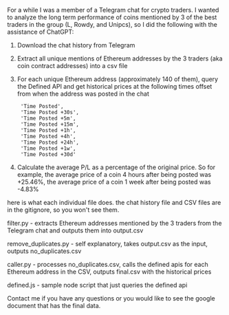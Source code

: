 For a while I was a member of a Telegram chat for crypto traders. I wanted to analyze the long term performance of coins mentioned by 3 of the best traders in the group (L, Rowdy, and Unipcs), so I did the following with the assistance of ChatGPT:

1. Download the chat history from Telegram
2. Extract all unique mentions of Ethereum addresses by the 3 traders (aka coin contract addresses) into a csv file
3. For each unique Ethereum address (approximately 140 of them), query the Defined API and get historical prices at the following times offset from when the address was posted in the chat

        'Time Posted',
        'Time Posted +30s',
        'Time Posted +5m',
        'Time Posted +15m',
        'Time Posted +1h',
        'Time Posted +4h',
        'Time Posted +24h',
        'Time Posted +1w',
        'Time Posted +30d'

4. Calculate the average P/L as a percentage of the original price. So for example, the average price of a coin 4 hours after being posted was +25.46%, the average price of a coin 1 week after being posted was -4.83%

here is what each individual file does. the chat history file and CSV files are in the gitignore, so you won't see them.

filter.py - extracts Ethereum addresses mentioned by the 3 traders from the Telegram chat and outputs them into output.csv

remove_duplicates.py - self explanatory, takes output.csv as the input, outputs no_duplicates.csv

caller.py - processes no_duplicates.csv, calls the defined apis for each Ethereum address in the CSV, outputs final.csv with the historical prices

defined.js - sample node script that just queries the defined api

Contact me if you have any questions or you would like to see the google document that has the final data.